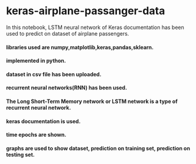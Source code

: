 # keras-airplane-passanger-data
In this notebook, LSTM neural network of Keras documentation has been used to predict on dataset of airplane passengers.
#### libraries used are numpy,matplotlib,keras,pandas,sklearn.
#### implemented in python.
#### dataset in csv file has been uploaded.
#### recurrent neural networks(RNN) has been used. 
#### The Long Short-Term Memory network or LSTM network is a type of recurrent neural network.
#### keras documentation is used.
#### time epochs are shown.
#### graphs are used to show dataset, prediction on training set, prediction on testing set.
